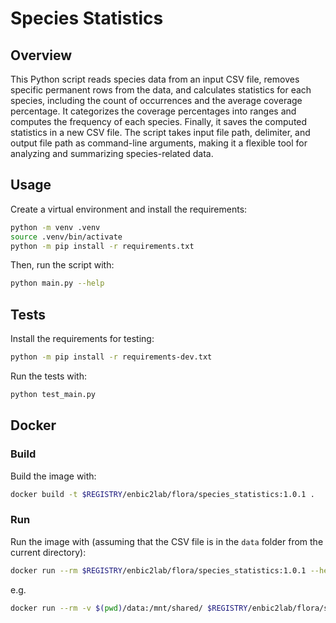 # Species Statistics

## Overview

This Python script reads species data from an input CSV file, removes specific permanent rows from the data, and calculates statistics for each species, including the count of occurrences and the average coverage percentage. It categorizes the coverage percentages into ranges and computes the frequency of each species. Finally, it saves the computed statistics in a new CSV file. The script takes input file path, delimiter, and output file path as command-line arguments, making it a flexible tool for analyzing and summarizing species-related data.

## Usage

Create a virtual environment and install the requirements:

```sh
python -m venv .venv
source .venv/bin/activate
python -m pip install -r requirements.txt
```

Then, run the script with:

```sh
python main.py --help
```

## Tests

Install the requirements for testing:

```sh
python -m pip install -r requirements-dev.txt
```

Run the tests with:

```sh
python test_main.py
```

## Docker

### Build

Build the image with:

```sh
docker build -t $REGISTRY/enbic2lab/flora/species_statistics:1.0.1 .
```

### Run

Run the image with (assuming that the CSV file is in the `data` folder from the current directory):

```sh
docker run --rm $REGISTRY/enbic2lab/flora/species_statistics:1.0.1 --help
```

e.g.

```sh
docker run --rm -v $(pwd)/data:/mnt/shared/ $REGISTRY/enbic2lab/flora/species_statistics:1.0.1 --filepath "/mnt/shared/inventory_transformation.csv" --delimiter ";"
```

